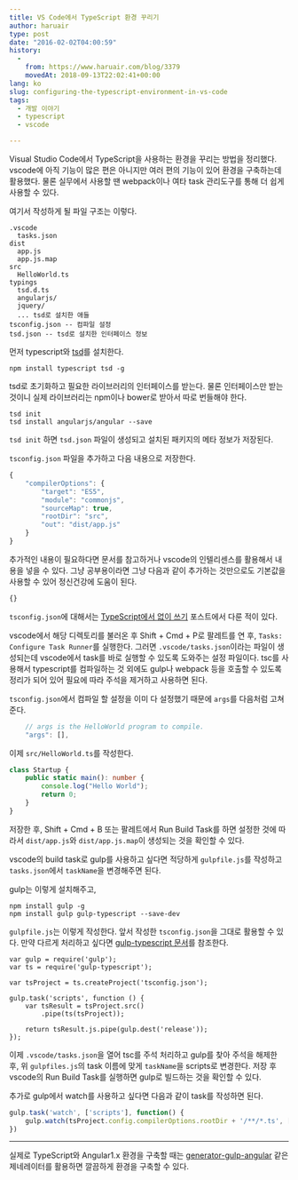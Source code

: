 ```yaml
---
title: VS Code에서 TypeScript 환경 꾸리기
author: haruair
type: post
date: "2016-02-02T04:00:59"
history:
  - 
    from: https://www.haruair.com/blog/3379
    movedAt: 2018-09-13T22:02:41+00:00
lang: ko
slug: configuring-the-typescript-environment-in-vs-code
tags:
  - 개발 이야기
  - typescript
  - vscode

---
```

Visual Studio Code에서 TypeScript을 사용하는 환경을 꾸리는 방법을 정리했다. vscode에 아직 기능이 많은 편은 아니지만 여러 편의 기능이 있어 환경을 구축하는데 활용했다. 물론 실무에서 사용할 땐 webpack이나 여타 task 관리도구를 통해 더 쉽게 사용할 수 있다.

여기서 작성하게 될 파일 구조는 이렇다.

    .vscode
      tasks.json
    dist
      app.js
      app.js.map
    src
      HelloWorld.ts
    typings
      tsd.d.ts
      angularjs/
      jquery/
      ... tsd로 설치한 애들
    tsconfig.json -- 컴파일 설정
    tsd.json -- tsd로 설치한 인터페이스 정보
    

먼저 typescript와 [tsd][1]를 설치한다.

    npm install typescript tsd -g
    

tsd로 초기화하고 필요한 라이브러리의 인터페이스를 받는다. 물론 인터페이스만 받는 것이니 실제 라이브러리는 npm이나 bower로 받아서 따로 번들해야 한다.

    tsd init
    tsd install angularjs/angular --save
    

`tsd init` 하면 `tsd.json` 파일이 생성되고 설치된 패키지의 메타 정보가 저장된다.

`tsconfig.json` 파일을 추가하고 다음 내용으로 저장한다.

```js
{
    "compilerOptions": {
        "target": "ES5",
        "module": "commonjs",
        "sourceMap": true,
        "rootDir": "src",
        "out": "dist/app.js"
    }
}
```

추가적인 내용이 필요하다면 문서를 참고하거나 vscode의 인텔리센스를 활용해서 내용을 넣을 수 있다. 그냥 공부용이라면 그냥 다음과 같이 추가하는 것만으로도 기본값을 사용할 수 있어 정신건강에 도움이 된다.

```js
{}
```

`tsconfig.json`에 대해서는 [TypeScript에서 <reference> 없이 쓰기][2] 포스트에서 다룬 적이 있다.

vscode에서 해당 디렉토리를 불러온 후 Shift + Cmd + P로 팔레트를 연 후, `Tasks: Configure Task Runner`를 실행한다. 그러면 `.vscode/tasks.json`이라는 파일이 생성되는데 vscode에서 task를 바로 실행할 수 있도록 도와주는 설정 파일이다. tsc를 사용해서 typescript를 컴파일하는 것 외에도 gulp나 webpack 등을 호출할 수 있도록 정리가 되어 있어 필요에 따라 주석을 제거하고 사용하면 된다.

`tsconfig.json`에서 컴파일 할 설정을 이미 다 설정했기 때문에 `args`를 다음처럼 고쳐준다.

```js
    // args is the HelloWorld program to compile.
    "args": [],
```

이제 `src/HelloWorld.ts`를 작성한다.

```typescript
class Startup {
    public static main(): number {
        console.log("Hello World");
        return 0;
    }
}
```

저장한 후, Shift + Cmd + B 또는 팔레트에서 Run Build Task를 하면 설정한 것에 따라서 `dist/app.js`와 `dist/app.js.map`이 생성되는 것을 확인할 수 있다.

vscode의 build task로 gulp를 사용하고 싶다면 적당하게 `gulpfile.js`를 작성하고 `tasks.json`에서 `taskName`을 변경해주면 된다.

gulp는 이렇게 설치해주고,

    npm install gulp -g
    npm install gulp gulp-typescript --save-dev
    

`gulpfile.js`는 이렇게 작성한다. 앞서 작성한 `tsconfig.json`을 그대로 활용할 수 있다. 만약 다르게 처리하고 싶다면 [gulp-typescript 문서][3]를 참조한다.

    var gulp = require('gulp');
    var ts = require('gulp-typescript');
    
    var tsProject = ts.createProject('tsconfig.json');
    
    gulp.task('scripts', function () {
        var tsResult = tsProject.src()
            .pipe(ts(tsProject));
    
        return tsResult.js.pipe(gulp.dest('release'));
    });
    

이제 `.vscode/tasks.json`을 열어 tsc를 주석 처리하고 gulp를 찾아 주석을 해제한 후, 위 `gulpfiles.js`의 task 이름에 맞게 `taskName`을 scripts로 변경한다. 저장 후 vscode의 Run Build Task를 실행하면 gulp로 빌드하는 것을 확인할 수 있다.

추가로 gulp에서 watch를 사용하고 싶다면 다음과 같이 task를 작성하면 된다.

```js
gulp.task('watch', ['scripts'], function() {
    gulp.watch(tsProject.config.compilerOptions.rootDir + '/**/*.ts', ['scripts']);
})
```

* * *

실제로 TypeScript와 Angular1.x 환경을 구축할 때는 [generator-gulp-angular][4] 같은 제네레이터를 활용하면 깔끔하게 환경을 구축할 수 있다.

 [1]: http://haruair.com/blog/3268
 [2]: http://haruair.com/blog/3256
 [3]: https://github.com/ivogabe/gulp-typescript
 [4]: https://github.com/Swiip/generator-gulp-angular